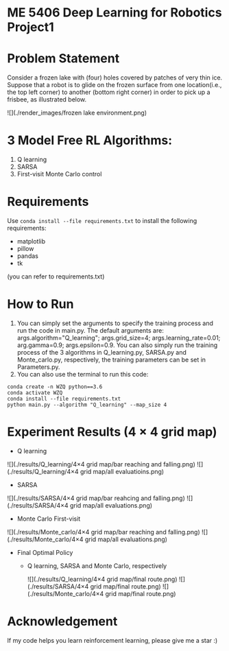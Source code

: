 # ME 5406 Deep Learning for Robotics Project1

# Problem Statement
Consider a frozen lake with (four) holes covered by patches of very thin ice. Suppose that a robot is to glide on the frozen surface from one location(i.e., the top left corner) to another (bottom right corner) in order to pick up a frisbee, as illustrated below.

![](./render_images/frozen lake environment.png)
 
# 3 Model Free RL Algorithms:
1. Q learning
2. SARSA
3. First-visit Monte Carlo control

# Requirements
Use `conda install --file requirements.txt` to install the following requirements:
- matplotlib 
- pillow
- pandas
- tk

(you can refer to requirements.txt)

# How to Run
1. You can simply set the arguments to specify the training process and run the code in main.py. The default arguments are: args.algorithm="Q_learning"; 
args.grid_size=4; args.learning_rate=0.01; arg.gamma=0.9; args.epsilon=0.9. You can also simply run the training process of the 3 algorithms in Q_learning.py, SARSA.py and Monte_carlo.py, respectively, the training parameters can be set in Parameters.py.
2. You can also use the terminal to run this code:
```shell
conda create -n WZQ python==3.6
conda activate WZQ  
conda install --file requirements.txt
python main.py --algorithm "Q_learning" --map_size 4  
```
# Experiment Results (4 × 4 grid map)
- Q learning

![](./results/Q_learning/4×4 grid map/bar reaching and falling.png)
![](./results/Q_learning/4×4 grid map/all evaluatioins.png)

- SARSA

![](./results/SARSA/4×4 grid map/bar reahcing and falling.png)
![](./results/SARSA/4×4 grid map/all evaluations.png)

- Monte Carlo First-visit

![](./results/Monte_carlo/4×4 grid map/bar reaching and falling.png)
![](./results/Monte_carlo/4×4 grid map/all evaluations.png)


- Final Optimal Policy
  * Q learning, SARSA and Monte Carlo, respectively
    
    ![](./results/Q_learning/4×4 grid map/final route.png)
    ![](./results/SARSA/4×4 grid map/final route.png)
    ![](./results/Monte_carlo/4×4 grid map/final route.png)


# Acknowledgement
If my code helps you learn reinforcement learning, please give me a star :)
